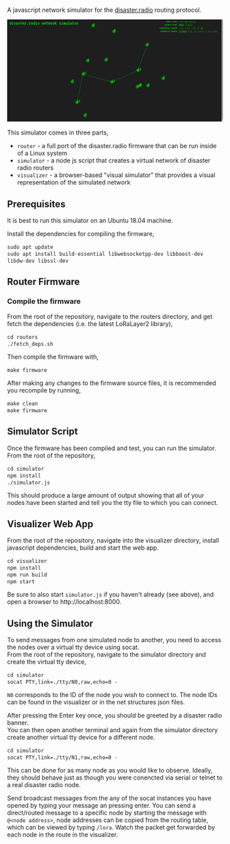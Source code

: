 
A javascript network simulator for the [disaster.radio](https://disaster.radio) routing protocol.

![](screenshot.png?raw=true)

This simulator comes in three parts,
* `router` - a full port of the disaster.radio firmware that can be run inside of a Linux system
* `simulator` - a node js script that creates a virtual network of disaster radio routers
* `visualizer` - a browser-based "visual simulator" that provides a visual representation of the simulated network



## Prerequisites
It is best to run this simulator on an Ubuntu 18.04 machine.

Install the dependencies for compiling the firmware,
```
sudo apt update
sudo apt install build-essential libwebsocketpp-dev libboost-dev libdw-dev libssl-dev
```

## Router Firmware

### Compile the firmware

From the root of the repository, navigate to the routers directory, and get fetch the dependencies (i.e. the latest LoRaLayer2 library),  
```
cd routers
./fetch_deps.sh
```
Then compile the firmware with,
```
make firmware
```
After making any changes to the firmware source files, it is recommended you recompile by running,
```
make clean
make firmware
```

## Simulator Script

Once the firmware has been compiled and test, you can run the simulator. From the root of the repository,
```
cd simulator
npm install
./simulator.js
```
This should produce a large amount of output showing that all of your nodes have been started and tell you the tty file to which you can connect.


## Visualizer Web App

From the root of the repository, navigate into the visualizer directory, install javascript dependencies, build and start the web app.
```
cd visualizer 
npm install
npm run build
npm start
```
Be sure to also start `simulator.js` if you haven't already (see above), and open a browser to http://localhost:8000.


## Using the Simulator
To send messages from one simulated node to another, you need to access the nodes over a virtual tty device using socat.  
From the root of the repository, navigate to the simulator directory and create the virtual tty device,  
```
cd simulator
socat PTY,link=./tty/N0,raw,echo=0 -
```
`N0` corresponds to the ID of the node you wish to connect to. The node IDs can be found in the visualizer or in the net structures json files.  

After pressing the Enter key once, you should be greeted by a disaster radio banner.  
You can then open another terminal and again from the simulator directory create another virtual tty device for a different node.  
```
cd simulator
socat PTY,link=./tty/N1,raw,echo=0 -
```
This can be done for as many node as you would like to observe. Ideally, they should behave just as though you were conencted via serial or telnet to a real disaster radio node.  

Send broadcast messages from the any of the socat instances you have opened by typing your message an pressing enter. You can send a direct/routed message to a specific node by starting the message with `@<node address>`, node addresses can be copied from the routing table, which can be viewed by typing `/lora`. Watch the packet get forwarded by each node in the route in the visualizer. 
